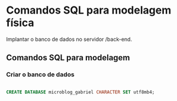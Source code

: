# Comandos SQL para modelagem física

Implantar o banco de dados no servidor /back-end.

## Comandos SQL para modelagem 

### Criar o banco de dados 
```sql

CREATE DATABASE microblog_gabriel CHARACTER SET utf8mb4;
```


